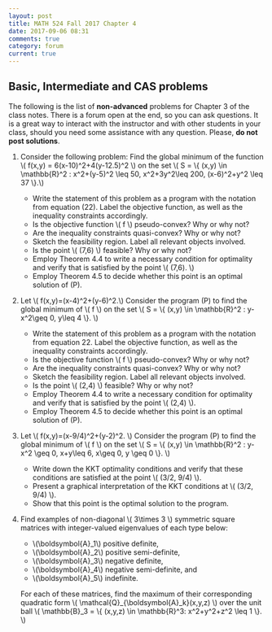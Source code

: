 ```yaml
---
layout: post
title: MATH 524 Fall 2017 Chapter 4
date: 2017-09-06 08:31
comments: true
category: forum
current: true
---
```


## Basic, Intermediate and CAS problems

<div class="alert alert-info">
The following is the list of <strong>non-advanced</strong> problems for Chapter 3 of the class notes.  There is a forum open at the end, so you can ask questions.  It is a great way to interact with the instructor and with other students in your class, should you need some assistance with any question. Please, <strong>do not post solutions</strong>.
</div>

1. Consider the following problem: Find the global minimum of the function \\( f(x,y) = 6(x-10)^2+4(y-12.5)^2 \\) on the set \\( S = \\{ (x,y) \in \mathbb{R}^2 : x^2+(y-5)^2 \leq 50, x^2+3y^2\leq 200, (x-6)^2+y^2 \leq 37 \\}.\\)

	* Write the statement of this problem as a program with the notation from equation (22).  Label the objective function, as well as the inequality constraints accordingly.
	* Is the objective function \\( f \\) pseudo-convex? Why or why not?
	* Are the inequality constraints quasi-convex?  Why or why not?
	* Sketch the feasibility region.  Label all relevant objects involved.
	* Is the point \\( (7,6) \\) feasible?  Why or why not?
	* Employ Theorem 4.4 to write a necessary condition for optimality and verify that is satisfied by the point \\( (7,6). \\)
	* Employ Theorem 4.5 to decide whether this point is an optimal solution of (P).


2. Let \\( f(x,y)=(x-4)^2+(y-6)^2.\\)  Consider the program (P) to find the global minimum of \\( f \\) on the set \\( S = \\{ (x,y) \in \mathbb{R}^2 : y-x^2\geq 0, y\leq 4 \\}. \\)

	* Write the statement of this problem as a program with the notation from equation 22.  Label the objective function, as well as the inequality constraints accordingly.
	* Is the objective function \\( f \\) pseudo-convex? Why or why not?
	* Are the inequality constraints quasi-convex?  Why or why not?
	* Sketch the feasibility region.  Label all relevant objects involved.
	* Is the point \\( (2,4) \\) feasible?  Why or why not?
	* Employ Theorem 4.4 to write a necessary condition for optimality and verify that is satisfied by the point \\( (2,4) \\).
	* Employ Theorem 4.5 to decide whether this point is an optimal solution of (P).

3. Let \\( f(x,y)=(x-9/4)^2+(y-2)^2. \\)  Consider the program (P) to find the global minimum of \\( f \\) on the set \\( S = \\{ (x,y) \in \mathbb{R}^2 : y-x^2 \geq 0, x+y\leq 6, x\geq 0, y \geq 0 \\}. \\) 

	* Write down the KKT optimality conditions and verify that these conditions are satisfied at the point \\( (3/2, 9/4) \\).
	* Present a graphical interpretation of the KKT conditions at \\( (3/2, 9/4) \\).
	* Show that this point is the optimal solution to the program.

4. Find examples of non-diagonal \\( 3\times 3 \\) symmetric square matrices with integer-valued eigenvalues of each type below: 

	* \\(\boldsymbol{A}_1\\) positive definite, 
	* \\(\boldsymbol{A}_2\\) positive semi-definite, 
	* \\(\boldsymbol{A}_3\\) negative definite, 
	* \\(\boldsymbol{A}_4\\) negative semi-definite, and 
	* \\(\boldsymbol{A}_5\\) indefinite. 

	For each of these matrices, find the maximum of their corresponding quadratic form \\( \mathcal{Q}_{\boldsymbol{A}_k}(x,y,z) \\) over the unit ball \\( \mathbb{B}_3 = \\{ (x,y,z) \in \mathbb{R}^3: x^2+y^2+z^2 \leq 1 \\}. \\)
